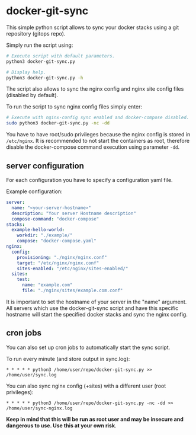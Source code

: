# docker-git-sync
This simple python script allows to sync your docker stacks using a git repository (gitops repo).

Simply run the script using:
```sh
# Execute script with default parameters.
python3 docker-git-sync.py

# Display help.
python3 docker-git-sync.py -h
```

The script also allows to sync the nginx config and nginx site config files (disabled by default).

To run the script to sync nginx config files simply enter:
```sh
# Execute with nginx-config sync enabled and docker-compose disabled.
sudo python3 docker-git-sync.py -nc -dd
```
You have to have root/sudo privileges because the nginx config is stored in ``/etc/nginx``.
It is recommended to not start the containers as root, therefore disable the docker-compose command execution using parameter ``-dd``.

## server configuration
For each configuration you have to specify a configuration yaml file.

Example configuration:
```yaml
server:
  name: "<your-server-hostname>"
  description: "Your server Hostname description"
  compose-command: "docker-compose"
stacks:
  example-hello-world:
    workdir: "./example/"
    compose: "docker-compose.yaml"
nginx:
  config:
    provisioning: "./nginx/nginx.conf"
    target: "/etc/nginx/nginx.conf"
    sites-enabled: "/etc/nginx/sites-enabled/"
  sites:
    test:
      name: "example.com"
      file: "./nginx/sites/example.com.conf"
```
It is important to set the hostname of your server in the "name" argument.
All servers which use the docker-git-sync script and have this specific hostname will start the specified docker stacks and sync the nginx config.

## cron jobs
You can also set up cron jobs to automatically start the sync script.

To run every minute (and store output in sync.log): 
```cron
* * * * * python3 /home/user/repo/docker-git-sync.py >> /home/user/sync.log
```

You can also sync nginx config (+sites) with a different user (root privileges):
```cron
* * * * * python3 /home/user/repo/docker-git-sync.py -nc -dd >> /home/user/sync-nginx.log
```
**Keep in mind that this will be run as root user and may be insecure and dangerous to use. Use this at your own risk**.